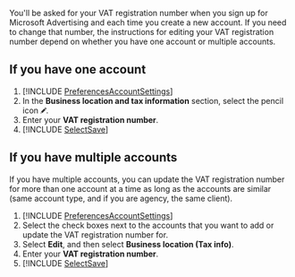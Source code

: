You'll be asked for your VAT registration number when you sign up for Microsoft Advertising and each time you create a new account. If you need to change that number, the instructions for editing your VAT registration number depend on whether you have one account or multiple accounts.

## If you have one account
1. [!INCLUDE [PreferencesAccountSettings](./PreferencesAccountSettings.md)]
1. In the **Business location and tax information** section, select the pencil icon ![pencil icon](../../images/BA_icon_edit.png).
1. Enter your **VAT registration number**.
1. [!INCLUDE [SelectSave](./SelectSave.md)]

## If you have multiple accounts
If you have multiple accounts, you can update the VAT registration number for more than one account at a time as long as the accounts are similar (same account type, and if you are agency, the same client).

1. [!INCLUDE [PreferencesAccountSettings](./PreferencesAccountSettings.md)]
1. Select the check boxes next to the accounts that you want to add or update the VAT registration number for.
1. Select **Edit**, and then select **Business location (Tax info)**.
1. Enter your **VAT registration number**.
1. [!INCLUDE [SelectSave](./SelectSave.md)]


